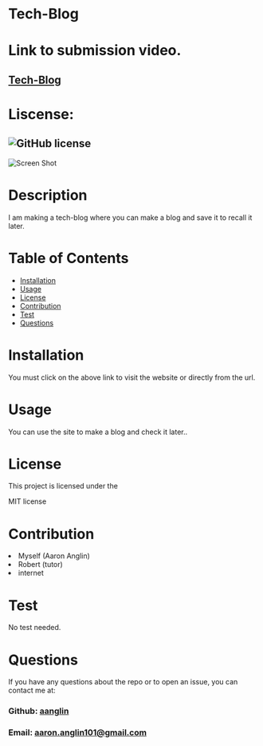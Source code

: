 # Tech-Blog

# Link to submission video.

## **[Tech-Blog](https://tech-2-blog.herokuapp.com/)**

#  Liscense: 
##  ![GitHub license](https://img.shields.io/badge/license-MIT-blue.svg)

![Screen Shot]()

#   Description
<p>I am making a tech-blog where you can make a blog and save it to recall it later. </p>

#  Table of Contents

*  [Installation](#installation)
*  [Usage](#usage)
*  [License](#license)
*  [Contribution](#contribution)
*  [Test](#test)
*  [Questions](#questions)

#   Installation
<p>You must click on the above link to visit the website or directly from the url.</p>

#  Usage
<p>You can use the site to make a blog and check it later..</p>

#   License
<p>This project is licensed under the</p>
<p>MIT license</p>
       
#   Contribution
<li>Myself (Aaron Anglin) </li>
<li>Robert (tutor)</li>
<li>internet</li>

#    Test
<p>No test needed.</p>

#   Questions
<p>If you have any questions about the repo or to open an issue, you can contact me at:</p> 

###  Github: [aanglin](https://github.com) 
###  Email:  [aaron.anglin101@gmail.com](mailto:aaron.anglin101@gmail.com)  

